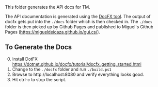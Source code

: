 This folder generates the API docs for TM. 

The API documentation is generated using the [DocFX tool](https://github.com/dotnet/docfx). The output of docfx gets put into the `./docs` folder which is then checked in. The `./docs` folder is then picked up by Github Pages and published to Miguel's Github Pages (https://migueldeicaza.github.io/gui.cs/).

## To Generate the Docs

0. Install DotFX https://dotnet.github.io/docfx/tutorial/docfx_getting_started.html
1. Change to the `./docfx` folder and run `./build.ps1`
2. Browse to http://localhost:8080 and verify everything looks good.
3. Hit ctrl-c to stop the script.
